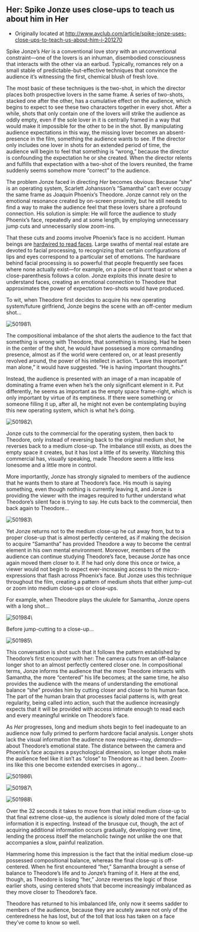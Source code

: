 ## Her: Spike Jonze uses close-ups to teach us about him in Her

 * Originally located at http://www.avclub.com/article/spike-jonze-uses-close-ups-to-teach-us-about-him-i-201270

Spike Jonze’s *Her* is a conventional love story with an unconventional constraint—one of the lovers is an inhuman, disembodied consciousness that interacts with the other via an earbud. Typically, romances rely on a small stable of predictable-but-effective techniques that convince the audience it’s witnessing the first, chemical blush of fresh love.

The most basic of these techniques is the two-shot, in which the director places both prospective lovers in the same frame. A series of two-shots, stacked one after the other, has a cumulative effect on the audience, which begins to expect to see these two characters together in every shot. After a while, shots that only contain one of the lovers will strike the audience as oddly empty, even if the sole lover in it is centrally framed in a way that would make it impossible for the other to be in the shot. By manipulating audience expectations in this way, the missing lover becomes an absent-presence in the film, something the audience wants to see. If the director only includes one lover in shots for an extended period of time, the audience will begin to feel that something is “wrong,” because the director is confounding the expectation he or she created. When the director relents and fulfills that expectation with a two-shot of the lovers reunited, the frame suddenly seems somehow more “correct” to the audience.

The problem Jonze faced in directing *Her* becomes obvious: Because “she” is an operating system, Scarlett Johansson’s “Samantha” can’t ever occupy the same frame as Joaquin Phoenix’s Theodore. Jonze cannot rely on the emotional resonance created by on-screen proximity, but he still needs to find a way to make the audience feel that these lovers share a profound connection. His solution is simple: He will force the audience to study Phoenix’s face, repeatedly and at some length, by employing unnecessary jump cuts and unnecessarily slow zoom-ins.

That these cuts and zooms involve Phoenix’s face is no accident. Human beings are [hardwired to read faces](http://en.wikipedia.org/wiki/Face_perception). Large swaths of mental real estate are devoted to facial processing, to recognizing that certain configurations of lips and eyes correspond to a particular set of emotions. The hardware behind facial processing is so powerful that people frequently see faces where none actually exist—for example, on a piece of burnt toast or when a close-parenthesis follows a colon. Jonze exploits this innate desire to understand faces, creating an emotional connection to Theodore that approximates the power of expectation two-shots would have produced.

To wit, when Theodore first decides to acquire his new operating system/future girlfriend, Jonze begins the scene with an off-center medium shot...

![501981](images/film/her/501981.jpg)\

The compositional imbalance of the shot alerts the audience to the fact that something is wrong with Theodore, that something is missing. Had he been in the center of the shot, he would have possessed a more commanding presence, almost as if the world were centered on, or at least presently revolved around, the power of his intellect in action. “Leave this important man alone,” it would have suggested. “He is having important thoughts.”

Instead, the audience is presented with an image of a man incapable of dominating a frame even when he’s the only significant element in it. Put differently, he seems as important as the empty space frame-right, which is only important by virtue of its emptiness. If there were something or someone filling it up, after all, he might not even be contemplating buying this new operating system, which is what he’s doing.

![501982](images/film/her/501982.jpg)\

Jonze cuts to the commercial for the operating system, then back to Theodore, only instead of reversing back to the original medium shot, he reverses back to a medium close-up. The imbalance still exists, as does the empty space it creates, but it has lost a little of its severity. Watching this commercial has, visually speaking, made Theodore seem a little less lonesome and a little more in control.

More importantly, Jonze has strongly signaled to members of the audience that he wants them to stare at Theodore’s face. His mouth is saying something, even though nothing is currently leaving it, and Jonze is providing the viewer with the images required to further understand what Theodore’s silent face is trying to say. He cuts back to the commercial, then back again to Theodore...

![501983](images/film/her/501983.jpg)\

Yet Jonze returns not to the medium close-up he cut away from, but to a proper close-up that is almost perfectly centered, as if making the decision to acquire “Samantha” has provided Theodore a way to become the central element in his own mental environment. Moreover, members of the audience can continue studying Theodore’s face, because Jonze has once again moved them closer to it. If he had only done this once or twice, a viewer would not begin to expect ever-increasing access to the micro-expressions that flash across Phoenix’s face. But Jonze uses this technique throughout the film, creating a pattern of medium shots that either jump-cut or zoom into medium close-ups or close-ups.

For example, when Theodore plays the ukulele for Samantha, Jonze opens with a long shot...

![501984](images/film/her/501984.jpg)\

Before jump-cutting to a close-up...

![501985](images/film/her/501985.jpg)\

This conversation is shot such that it follows the pattern established by Theodore’s first encounter with her: The camera cuts from an off-balance longer shot to an almost perfectly centered closer one. In compositional terms, Jonze informs the audience that the more Theodore interacts with Samantha, the more “centered” his life becomes; at the same time, he also provides the audience with the means of understanding the emotional balance “she” provides him by cutting closer and closer to his human face. The part of the human brain that processes facial patterns is, with great regularity, being called into action, such that the audience increasingly expects that it will be provided with access intimate enough to read each and every meaningful wrinkle on Theodore’s face.

As *Her* progresses, long and medium shots begin to feel inadequate to an audience now fully primed to perform hardcore facial analysis. Longer shots lack the visual information the audience now requires—nay, *demands*—about Theodore’s emotional state. The distance between the camera and Phoenix’s face acquires a psychological dimension, so longer shots make the audience feel like it isn’t as “close” to Theodore as it had been. Zoom-ins like this one become extended exercises in agony...

![501986](images/film/her/501986.jpg)\

![501987](images/film/her/501987.jpg)\

![501988](images/film/her/501988.jpg)\ 

Over the 32 seconds it takes to move from that initial medium close-up to that final extreme close-up, the audience is slowly doled more of the facial information it is expecting. Instead of the brusque cut, though, the act of acquiring additional information occurs gradually, developing over time, lending the process itself the melancholic twinge not unlike the one that accompanies a slow, painful realization.

Hammering home this impression is the fact that the initial medium close-up possessed compositional balance, whereas the final close-up is off-centered. When he first encountered “her,” Samantha brought a sense of balance to Theodore’s life and to Jonze’s framing of it. Here at the end, though, as Theodore is losing “her,” Jonze reverses the logic of those earlier shots, using centered shots that become increasingly imbalanced as they move closer to Theodore’s face.  

Theodore has returned to his imbalanced life, only now it seems sadder to members of the audience, because they are acutely aware not only of the centeredness he has lost, but of the toll that loss has taken on a face they’ve come to know so well.
